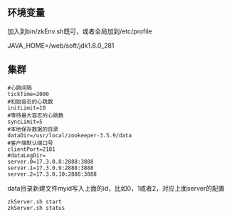 ## 环境变量

加入到bin/zkEnv.sh既可，或者全局加到/etc/profile

JAVA_HOME=/web/soft/jdk1.8.0_281

## 集群

```
#心跳间隔
tickTime=2000
#初始容忍的心跳数
initLimit=10
#等待最大容忍的心跳数
syncLimit=5
#本地保存数据的目录
dataDir=/usr/local/zookeeper-3.5.9/data
#客户端默认端口号
clientPort=2181
#dataLogDir=
server.0=17.3.0.8:2888:3888
server.1=17.3.0.9:2888:3888
server.2=17.3.0.10:2888:3888
```

data目录新建文件myid写入上面的id，比如0，1或者2，对应上面server的配置

```
zkServer.sh start
zkServer.sh status
```



